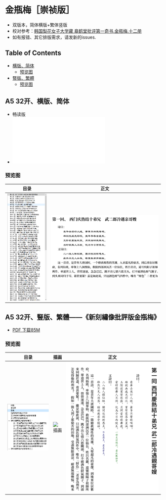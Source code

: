 # 金瓶梅［崇祯版］ 
- 双版本，简体横版+繁体竖版
- 校对参考：[韩国梨花女子大学藏 皋鹤堂批评第一奇书.金瓶梅.十二册](https://new.shuge.org/meet/topic/34310/)
- 如有报错、其它排版需求，请发新的issues.

## Table of Contents
- [横版、简体](#a5-32%E5%BC%80%E6%A8%AA%E7%89%88%E7%AE%80%E4%BD%93)
  - [预览图](##%E9%A2%84%E8%A7%88%E5%9B%BE)
- [豎版、繁體](#a5-32%E5%BC%80%E8%B1%8E%E7%89%88%E7%B9%81%E9%AB%94%E6%96%B0%E5%88%BB%E7%B9%A1%E5%83%8F%E6%89%B9%E8%A9%95%E7%89%88%E9%87%91%E7%93%B6%E6%A2%85)
  - [预览图](#%E9%A2%84%E8%A7%88%E5%9B%BE-1)
## A5 32开、横版、简体
- 畅读版
- ![PDF 下载 3.8M](JingPingMei-ZhCN.pdf)

### 预览图

| 目录 | 正文 |
|:---:|:---:|
|![目录](./images/toc.png) | ![正文](./images/chapter.png) | 

## A5 32开、豎版、繁體——《新刻繡像批評版金瓶梅》
- [PDF 下载85M](https://drive.google.com/file/d/1a6QTWkqyuf60l7bOfnyEeCl2Hr1GRB78/view?usp=sharing)

### 预览图
| 目录 | 插画 | 正文 |
|:---:|:---:|:---:|
|![目录](./images/toc2.png) | ![插画](./images/cover2.png) | ![正文](./images/chapter2.png) | 
